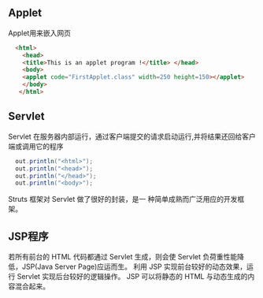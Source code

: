 Applet
-
Applet用来嵌入网页
```html
  <html>
    <head>
    <title>This is an applet program !</title> </head>
    <body>
    <applet code="FirstApplet.class" width=250 height=150></applet>
    </body>
   </html>
```
Servlet
-
Servlet 在服务器内部运行，通过客户端提交的请求启动运行,并将结果还回给客户端或调用它的程序
```java
  out.println("<html>"); 
  out.println("<head>"); 
  out.println("</head>"); 
  out.println("<body>");
```
Struts 框架对 Servlet 做了很好的封装，是一 种简单成熟而广泛用应的开发框架。

JSP程序
-
若所有前台的 HTML 代码都通过 Servlet 生成，则会使 Servlet 负荷重性能降低，JSP(Java Server Page)应运而生。
利用 JSP 实现前台较好的动态效果，运行 Servlet 实现后台较好的逻辑操作。 JSP 可以将静态的 HTML 与动态生成的内容混合起来。
